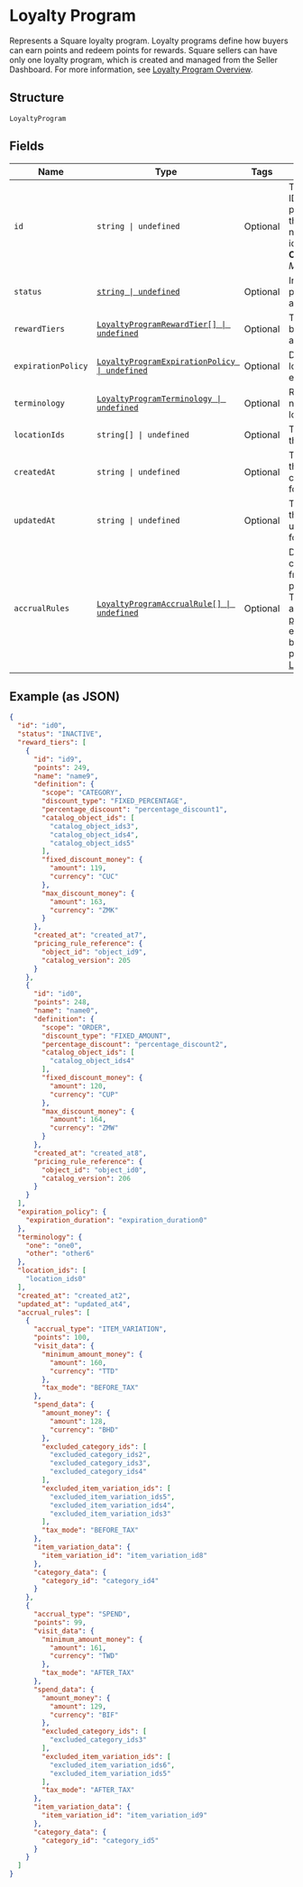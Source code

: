 
# Loyalty Program

Represents a Square loyalty program. Loyalty programs define how buyers can earn points and redeem points for rewards.
Square sellers can have only one loyalty program, which is created and managed from the Seller Dashboard.
For more information, see [Loyalty Program Overview](https://developer.squareup.com/docs/loyalty/overview).

## Structure

`LoyaltyProgram`

## Fields

| Name | Type | Tags | Description |
|  --- | --- | --- | --- |
| `id` | `string \| undefined` | Optional | The Square-assigned ID of the loyalty program. Updates to<br>the loyalty program do not modify the identifier.<br>**Constraints**: *Maximum Length*: `36` |
| `status` | [`string \| undefined`](../../doc/models/loyalty-program-status.md) | Optional | Indicates whether the program is currently active. |
| `rewardTiers` | [`LoyaltyProgramRewardTier[] \| undefined`](../../doc/models/loyalty-program-reward-tier.md) | Optional | The list of rewards for buyers, sorted by ascending points. |
| `expirationPolicy` | [`LoyaltyProgramExpirationPolicy \| undefined`](../../doc/models/loyalty-program-expiration-policy.md) | Optional | Describes when the loyalty program expires. |
| `terminology` | [`LoyaltyProgramTerminology \| undefined`](../../doc/models/loyalty-program-terminology.md) | Optional | Represents the naming used for loyalty points. |
| `locationIds` | `string[] \| undefined` | Optional | The [locations](entity:Location) at which the program is active. |
| `createdAt` | `string \| undefined` | Optional | The timestamp when the program was created, in RFC 3339 format. |
| `updatedAt` | `string \| undefined` | Optional | The timestamp when the reward was last updated, in RFC 3339 format. |
| `accrualRules` | [`LoyaltyProgramAccrualRule[] \| undefined`](../../doc/models/loyalty-program-accrual-rule.md) | Optional | Defines how buyers can earn loyalty points from the base loyalty program.<br>To check for associated [loyalty promotions](entity:LoyaltyPromotion) that enable<br>buyers to earn extra points, call [ListLoyaltyPromotions](api-endpoint:Loyalty-ListLoyaltyPromotions). |

## Example (as JSON)

```json
{
  "id": "id0",
  "status": "INACTIVE",
  "reward_tiers": [
    {
      "id": "id9",
      "points": 249,
      "name": "name9",
      "definition": {
        "scope": "CATEGORY",
        "discount_type": "FIXED_PERCENTAGE",
        "percentage_discount": "percentage_discount1",
        "catalog_object_ids": [
          "catalog_object_ids3",
          "catalog_object_ids4",
          "catalog_object_ids5"
        ],
        "fixed_discount_money": {
          "amount": 119,
          "currency": "CUC"
        },
        "max_discount_money": {
          "amount": 163,
          "currency": "ZMK"
        }
      },
      "created_at": "created_at7",
      "pricing_rule_reference": {
        "object_id": "object_id9",
        "catalog_version": 205
      }
    },
    {
      "id": "id0",
      "points": 248,
      "name": "name0",
      "definition": {
        "scope": "ORDER",
        "discount_type": "FIXED_AMOUNT",
        "percentage_discount": "percentage_discount2",
        "catalog_object_ids": [
          "catalog_object_ids4"
        ],
        "fixed_discount_money": {
          "amount": 120,
          "currency": "CUP"
        },
        "max_discount_money": {
          "amount": 164,
          "currency": "ZMW"
        }
      },
      "created_at": "created_at8",
      "pricing_rule_reference": {
        "object_id": "object_id0",
        "catalog_version": 206
      }
    }
  ],
  "expiration_policy": {
    "expiration_duration": "expiration_duration0"
  },
  "terminology": {
    "one": "one0",
    "other": "other6"
  },
  "location_ids": [
    "location_ids0"
  ],
  "created_at": "created_at2",
  "updated_at": "updated_at4",
  "accrual_rules": [
    {
      "accrual_type": "ITEM_VARIATION",
      "points": 100,
      "visit_data": {
        "minimum_amount_money": {
          "amount": 160,
          "currency": "TTD"
        },
        "tax_mode": "BEFORE_TAX"
      },
      "spend_data": {
        "amount_money": {
          "amount": 128,
          "currency": "BHD"
        },
        "excluded_category_ids": [
          "excluded_category_ids2",
          "excluded_category_ids3",
          "excluded_category_ids4"
        ],
        "excluded_item_variation_ids": [
          "excluded_item_variation_ids5",
          "excluded_item_variation_ids4",
          "excluded_item_variation_ids3"
        ],
        "tax_mode": "BEFORE_TAX"
      },
      "item_variation_data": {
        "item_variation_id": "item_variation_id8"
      },
      "category_data": {
        "category_id": "category_id4"
      }
    },
    {
      "accrual_type": "SPEND",
      "points": 99,
      "visit_data": {
        "minimum_amount_money": {
          "amount": 161,
          "currency": "TWD"
        },
        "tax_mode": "AFTER_TAX"
      },
      "spend_data": {
        "amount_money": {
          "amount": 129,
          "currency": "BIF"
        },
        "excluded_category_ids": [
          "excluded_category_ids3"
        ],
        "excluded_item_variation_ids": [
          "excluded_item_variation_ids6",
          "excluded_item_variation_ids5"
        ],
        "tax_mode": "AFTER_TAX"
      },
      "item_variation_data": {
        "item_variation_id": "item_variation_id9"
      },
      "category_data": {
        "category_id": "category_id5"
      }
    }
  ]
}
```

